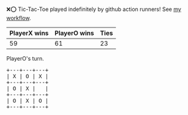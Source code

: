 :x::o: Tic-Tac-Toe played indefinitely by github action runners! See [my workflow](.github/workflows/play.yaml).

|PlayerX wins|PlayerO wins|Ties|
|-|-|-|
|59|61|23|

PlayerO's turn.

<pre>
+---+---+---+
| X | O | X |
+---+---+---+
| O | X |   |
+---+---+---+
| O | X | O |
+---+---+---+
</pre>